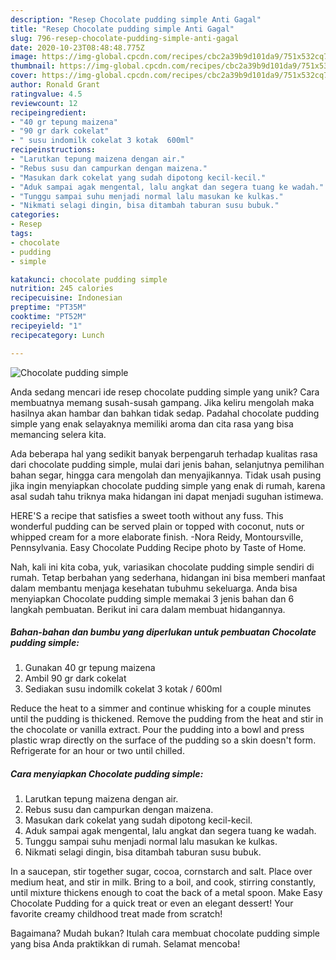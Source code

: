 ```yaml
---
description: "Resep Chocolate pudding simple Anti Gagal"
title: "Resep Chocolate pudding simple Anti Gagal"
slug: 796-resep-chocolate-pudding-simple-anti-gagal
date: 2020-10-23T08:48:48.775Z
image: https://img-global.cpcdn.com/recipes/cbc2a39b9d101da9/751x532cq70/chocolate-pudding-simple-foto-resep-utama.jpg
thumbnail: https://img-global.cpcdn.com/recipes/cbc2a39b9d101da9/751x532cq70/chocolate-pudding-simple-foto-resep-utama.jpg
cover: https://img-global.cpcdn.com/recipes/cbc2a39b9d101da9/751x532cq70/chocolate-pudding-simple-foto-resep-utama.jpg
author: Ronald Grant
ratingvalue: 4.5
reviewcount: 12
recipeingredient:
- "40 gr tepung maizena"
- "90 gr dark cokelat"
- " susu indomilk cokelat 3 kotak  600ml"
recipeinstructions:
- "Larutkan tepung maizena dengan air."
- "Rebus susu dan campurkan dengan maizena."
- "Masukan dark cokelat yang sudah dipotong kecil-kecil."
- "Aduk sampai agak mengental, lalu angkat dan segera tuang ke wadah."
- "Tunggu sampai suhu menjadi normal lalu masukan ke kulkas."
- "Nikmati selagi dingin, bisa ditambah taburan susu bubuk."
categories:
- Resep
tags:
- chocolate
- pudding
- simple

katakunci: chocolate pudding simple 
nutrition: 245 calories
recipecuisine: Indonesian
preptime: "PT35M"
cooktime: "PT52M"
recipeyield: "1"
recipecategory: Lunch

---
```



![Chocolate pudding simple](https://img-global.cpcdn.com/recipes/cbc2a39b9d101da9/751x532cq70/chocolate-pudding-simple-foto-resep-utama.jpg)

Anda sedang mencari ide resep chocolate pudding simple yang unik? Cara membuatnya memang susah-susah gampang. Jika keliru mengolah maka hasilnya akan hambar dan bahkan tidak sedap. Padahal chocolate pudding simple yang enak selayaknya memiliki aroma dan cita rasa yang bisa memancing selera kita.

Ada beberapa hal yang sedikit banyak berpengaruh terhadap kualitas rasa dari chocolate pudding simple, mulai dari jenis bahan, selanjutnya pemilihan bahan segar, hingga cara mengolah dan menyajikannya. Tidak usah pusing jika ingin menyiapkan chocolate pudding simple yang enak di rumah, karena asal sudah tahu triknya maka hidangan ini dapat menjadi suguhan istimewa.

HERE&#39;S a recipe that satisfies a sweet tooth without any fuss. This wonderful pudding can be served plain or topped with coconut, nuts or whipped cream for a more elaborate finish. -Nora Reidy, Montoursville, Pennsylvania. Easy Chocolate Pudding Recipe photo by Taste of Home.


Nah, kali ini kita coba, yuk, variasikan chocolate pudding simple sendiri di rumah. Tetap berbahan yang sederhana, hidangan ini bisa memberi manfaat dalam membantu menjaga kesehatan tubuhmu sekeluarga. Anda bisa menyiapkan Chocolate pudding simple memakai 3 jenis bahan dan 6 langkah pembuatan. Berikut ini cara dalam membuat hidangannya.

<!--inarticleads1-->

##### Bahan-bahan dan bumbu yang diperlukan untuk pembuatan Chocolate pudding simple:

1. Gunakan 40 gr tepung maizena
1. Ambil 90 gr dark cokelat
1. Sediakan  susu indomilk cokelat 3 kotak / 600ml


Reduce the heat to a simmer and continue whisking for a couple minutes until the pudding is thickened. Remove the pudding from the heat and stir in the chocolate or vanilla extract. Pour the pudding into a bowl and press plastic wrap directly on the surface of the pudding so a skin doesn&#39;t form. Refrigerate for an hour or two until chilled. 

<!--inarticleads2-->

##### Cara menyiapkan Chocolate pudding simple:

1. Larutkan tepung maizena dengan air.
1. Rebus susu dan campurkan dengan maizena.
1. Masukan dark cokelat yang sudah dipotong kecil-kecil.
1. Aduk sampai agak mengental, lalu angkat dan segera tuang ke wadah.
1. Tunggu sampai suhu menjadi normal lalu masukan ke kulkas.
1. Nikmati selagi dingin, bisa ditambah taburan susu bubuk.


In a saucepan, stir together sugar, cocoa, cornstarch and salt. Place over medium heat, and stir in milk. Bring to a boil, and cook, stirring constantly, until mixture thickens enough to coat the back of a metal spoon. Make Easy Chocolate Pudding for a quick treat or even an elegant dessert! Your favorite creamy childhood treat made from scratch! 

Bagaimana? Mudah bukan? Itulah cara membuat chocolate pudding simple yang bisa Anda praktikkan di rumah. Selamat mencoba!
